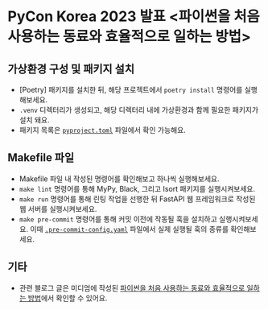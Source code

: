 # PyCon Korea 2023 발표 <파이썬을 처음 사용하는 동료와 효율적으로 일하는 방법>

## 가상환경 구성 및 패키지 설치

- [Poetry] 패키지를 설치한 뒤, 해당 프로젝트에서 `poetry install` 명령어를 실행해보세요.
- `.venv` 디렉터리가 생성되고, 해당 디렉터리 내에 가상환경과 함께 필요한 패키지가 설치 돼요.
- 패키지 목록은 [`pyproject.toml`](./pyproject.toml) 파일에서 확인 가능해요.

## Makefile 파일

- Makefile 파일 내 작성된 명령어를 확인해보고 하나씩 실행해보세요.
- `make lint` 명령어를 통해 MyPy, Black, 그리고 Isort 패키지를 실행시켜보세요.
- `make run` 명령어를 통해 린팅 작업을 선행한 뒤 FastAPI 웹 프레임워크로 작성된 웹 서버를 실행시켜보세요.
- `make pre-commit` 명령어를 통해 커밋 이전에 작동될 훅을 설치하고 실행시켜보세요. 이때 [`.pre-commit-config.yaml`](./.pre-commit-config.yaml) 파일에서 실제 실행될 훅의 종류를 확인해보세요.


## 기타

- 관련 블로그 글은 미디엄에 작성된 [파이썬을 처음 사용하는 동료와 효율적으로 일하는 방법](https://medium.com/daangn/%ED%8C%8C%EC%9D%B4%EC%8D%AC%EC%9D%84-%EC%B2%98%EC%9D%8C-%EC%82%AC%EC%9A%A9%ED%95%98%EB%8A%94-%EB%8F%99%EB%A3%8C%EC%99%80-%ED%9A%A8%EC%9C%A8%EC%A0%81%EC%9C%BC%EB%A1%9C-%EC%9D%BC%ED%95%98%EB%8A%94-%EB%B0%A9%EB%B2%95-bb52c3a433fa)에서 확인할 수 있어요.
